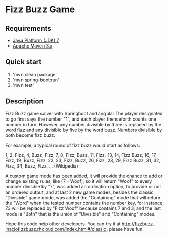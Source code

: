 Fizz Buzz Game
================================

Requirements
------------
* [Java Platform (JDK) 7](http://www.oracle.com/technetwork/java/javase/downloads/index.html)
* [Apache Maven 3.x](http://maven.apache.org/)

Quick start
-----------
1. 'mvn clean package'
2. 'mvn spring-boot:run'
3. 'mvn test'

Description
-----------
Fizz Buzz game solver with Springboot and angular
The player designated to go first says the number "1", and each player thenceforth counts one number in turn. However, any number divisible by three is replaced by the word fizz and any divisible by five by the word buzz. Numbers divisible by both become fizz buzz.

For example, a typical round of fizz buzz would start as follows:

1, 2, Fizz, 4, Buzz, Fizz, 7, 8, Fizz, Buzz, 11, Fizz, 13, 14, Fizz Buzz, 16, 17, Fizz, 19, Buzz, Fizz, 22, 23, Fizz, Buzz, 26, Fizz, 28, 29, Fizz Buzz, 31, 32, Fizz, 34, Buzz, Fizz, ...
(Wikipedia)

A custom game mode has been added, it will provide the chance to add or change existing rules, like (7 - Woof), so it will return "Woof" to every number divisible by "7", was added an ordination option, to provide or not an ordered output, and at last 2 new game modes, besides the classic "Divisible" game mode, was added the "Containing" mode that will return the "Word" when the tested number contains the number key, for instance, 73 will be replaced by "Fizz Woof" because contains 7 and 3, and the last mode is "Both" that is the union of "Divisible" and "Containing" modes.

Hope this code help other developers. 
You can try it at http://fizzbuzz-inaciofizzbuzz.rhcloud.com/index.html#/classic, please have fun.
